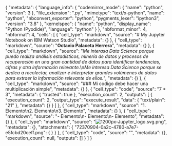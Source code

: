 {
  "metadata": {
    "language_info": {
      "codemirror_mode": {
        "name": "python",
        "version": 3
      },
      "file_extension": ".py",
      "mimetype": "text/x-python",
      "name": "python",
      "nbconvert_exporter": "python",
      "pygments_lexer": "ipython3",
      "version": "3.8"
    },
    "kernelspec": {
      "name": "python",
      "display_name": "Python (Pyodide)",
      "language": "python"
    }
  },
  "nbformat_minor": 4,
  "nbformat": 4,
  "cells": [
    {
      "cell_type": "markdown",
      "source": "# My Jupyter Notebook on IBM Watson Studio",
      "metadata": {}
    },
    {
      "cell_type": "markdown",
      "source": "**Octavio Palaceta Herrera**",
      "metadata": {}
    },
    {
      "cell_type": "markdown",
      "source": "*Me interasa Data Science porque puedo realiza análisis estadísticos, minería de datos y procesos de recuperación en una gran cantidad de datos para identificar tendencias, cifras y otra información relevante.*\n*Me interesa Data Science porque se dedica a recolectar, analizar e interpretar grandes volúmenes de datos para extraer la información relevante de ellos.*",
      "metadata": {}
    },
    {
      "cell_type": "markdown",
      "source": "### Mi codigo debe hacer una multiplicación simple",
      "metadata": {}
    },
    {
      "cell_type": "code",
      "source": "7 * 3",
      "metadata": {
        "trusted": true
      },
      "execution_count": 2,
      "outputs": [
        {
          "execution_count": 2,
          "output_type": "execute_result",
          "data": {
            "text/plain": "21"
          },
          "metadata": {}
        }
      ]
    },
    {
      "cell_type": "markdown",
      "source": "1. Elemento\n2. Elemento\n3. Elemento",
      "metadata": {}
    },
    {
      "cell_type": "markdown",
      "source": "- Elemento\n- Elemento\n- Elemento",
      "metadata": {}
    },
    {
      "cell_type": "markdown",
      "source": "![1200px-Jupyter_logo.svg.png](attachment:72370904-0a2c-4780-a7e7-e5fcbd20ceff.png)",
      "metadata": {},
      "attachments": {
        "72370904-0a2c-4780-a7e7-e5fcbd20ceff.png": {
        }
      }
    },
    {
      "cell_type": "code",
      "source": "",
      "metadata": {},
      "execution_count": null,
      "outputs": []
    }
  ]
}
